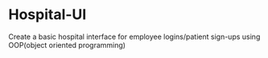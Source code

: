 # Hospital-UI
Create a basic hospital interface for employee logins/patient sign-ups using OOP(object oriented programming)
